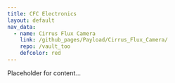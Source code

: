 ```yaml
---
title: CFC Electronics
layout: default
nav_data:
  - name: Cirrus Flux Camera
    link: /github_pages/Payload/Cirrus_Flux_Camera/
    repo: /vault_too
    defcolor: red
---
```



Placeholder for content...
